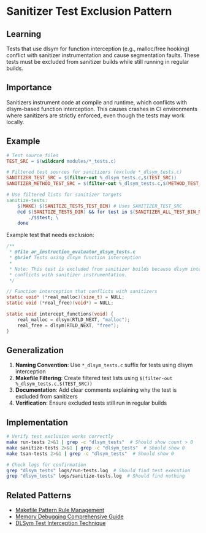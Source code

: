 # Sanitizer Test Exclusion Pattern

## Learning
Tests that use dlsym for function interception (e.g., malloc/free hooking) conflict with sanitizer instrumentation and cause segmentation faults. These tests must be excluded from sanitizer builds while still running in regular builds.

## Importance
Sanitizers instrument code at compile and runtime, which conflicts with dlsym-based function interception. This causes crashes in CI environments where sanitizers are strictly enforced, even though the tests may work locally.

## Example
```makefile
# Test source files
TEST_SRC = $(wildcard modules/*_tests.c)

# Filtered test sources for sanitizers (exclude *_dlsym_tests.c)
SANITIZER_TEST_SRC = $(filter-out %_dlsym_tests.c,$(TEST_SRC))
SANITIZER_METHOD_TEST_SRC = $(filter-out %_dlsym_tests.c,$(METHOD_TEST_SRC))

# Use filtered lists for sanitizer targets
sanitize-tests:
	$(MAKE) $(SANITIZE_TESTS_TEST_BIN) # Uses SANITIZER_TEST_SRC
	@cd $(SANITIZE_TESTS_DIR) && for test in $(SANITIZER_ALL_TEST_BIN_NAMES); do \
		./$$test; \
	done
```

Example test that needs exclusion:
```c
/**
 * @file ar_instruction_evaluator_dlsym_tests.c
 * @brief Tests using dlsym function interception
 * 
 * Note: This test is excluded from sanitizer builds because dlsym interception
 * conflicts with sanitizer instrumentation.
 */

// Function interception that conflicts with sanitizers
static void* (*real_malloc)(size_t) = NULL;
static void (*real_free)(void*) = NULL;

static void intercept_functions(void) {
    real_malloc = dlsym(RTLD_NEXT, "malloc");
    real_free = dlsym(RTLD_NEXT, "free");
}
```

## Generalization
1. **Naming Convention**: Use `*_dlsym_tests.c` suffix for tests using dlsym interception
2. **Makefile Filtering**: Create filtered test lists using `$(filter-out %_dlsym_tests.c,$(TEST_SRC))`
3. **Documentation**: Add clear comments explaining why the test is excluded from sanitizers
4. **Verification**: Ensure excluded tests still run in regular builds

## Implementation
```bash
# Verify test exclusion works correctly
make run-tests 2>&1 | grep -c "dlsym_tests"  # Should show count > 0
make sanitize-tests 2>&1 | grep -c "dlsym_tests"  # Should show 0
make tsan-tests 2>&1 | grep -c "dlsym_tests"  # Should show 0

# Check logs for confirmation
grep "dlsym_tests" logs/run-tests.log  # Should find test execution
grep "dlsym_tests" logs/sanitize-tests.log  # Should find nothing
```

## Related Patterns
- [Makefile Pattern Rule Management](makefile-pattern-rule-management.md)
- [Memory Debugging Comprehensive Guide](memory-debugging-comprehensive-guide.md)
- [DLSym Test Interception Technique](dlsym-test-interception-technique.md)